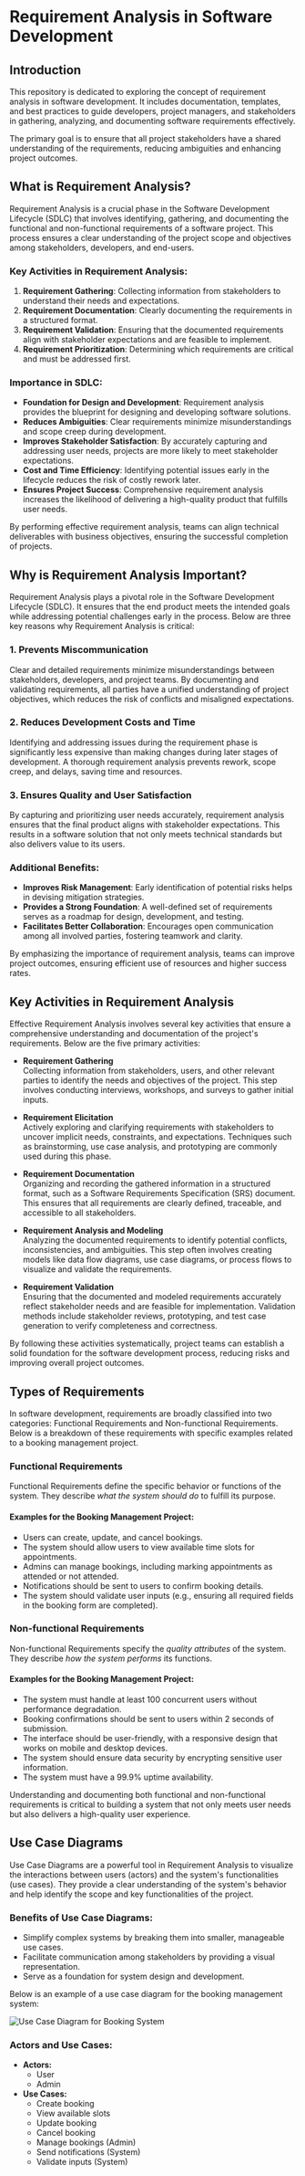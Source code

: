 # Requirement Analysis in Software Development

## Introduction

This repository is dedicated to exploring the concept of requirement analysis in software development. It includes documentation, templates, and best practices to guide developers, project managers, and stakeholders in gathering, analyzing, and documenting software requirements effectively.

The primary goal is to ensure that all project stakeholders have a shared understanding of the requirements, reducing ambiguities and enhancing project outcomes.

## What is Requirement Analysis?

Requirement Analysis is a crucial phase in the Software Development Lifecycle (SDLC) that involves identifying, gathering, and documenting the functional and non-functional requirements of a software project. This process ensures a clear understanding of the project scope and objectives among stakeholders, developers, and end-users.

### Key Activities in Requirement Analysis:
1. **Requirement Gathering**: Collecting information from stakeholders to understand their needs and expectations.
2. **Requirement Documentation**: Clearly documenting the requirements in a structured format.
3. **Requirement Validation**: Ensuring that the documented requirements align with stakeholder expectations and are feasible to implement.
4. **Requirement Prioritization**: Determining which requirements are critical and must be addressed first.

### Importance in SDLC:
- **Foundation for Design and Development**: Requirement analysis provides the blueprint for designing and developing software solutions.
- **Reduces Ambiguities**: Clear requirements minimize misunderstandings and scope creep during development.
- **Improves Stakeholder Satisfaction**: By accurately capturing and addressing user needs, projects are more likely to meet stakeholder expectations.
- **Cost and Time Efficiency**: Identifying potential issues early in the lifecycle reduces the risk of costly rework later.
- **Ensures Project Success**: Comprehensive requirement analysis increases the likelihood of delivering a high-quality product that fulfills user needs.

By performing effective requirement analysis, teams can align technical deliverables with business objectives, ensuring the successful completion of projects.

## Why is Requirement Analysis Important?

Requirement Analysis plays a pivotal role in the Software Development Lifecycle (SDLC). It ensures that the end product meets the intended goals while addressing potential challenges early in the process. Below are three key reasons why Requirement Analysis is critical:

### 1. **Prevents Miscommunication**
Clear and detailed requirements minimize misunderstandings between stakeholders, developers, and project teams. By documenting and validating requirements, all parties have a unified understanding of project objectives, which reduces the risk of conflicts and misaligned expectations.

### 2. **Reduces Development Costs and Time**
Identifying and addressing issues during the requirement phase is significantly less expensive than making changes during later stages of development. A thorough requirement analysis prevents rework, scope creep, and delays, saving time and resources.

### 3. **Ensures Quality and User Satisfaction**
By capturing and prioritizing user needs accurately, requirement analysis ensures that the final product aligns with stakeholder expectations. This results in a software solution that not only meets technical standards but also delivers value to its users.

### Additional Benefits:
- **Improves Risk Management**: Early identification of potential risks helps in devising mitigation strategies.
- **Provides a Strong Foundation**: A well-defined set of requirements serves as a roadmap for design, development, and testing.
- **Facilitates Better Collaboration**: Encourages open communication among all involved parties, fostering teamwork and clarity.

By emphasizing the importance of requirement analysis, teams can improve project outcomes, ensuring efficient use of resources and higher success rates.

## Key Activities in Requirement Analysis

Effective Requirement Analysis involves several key activities that ensure a comprehensive understanding and documentation of the project's requirements. Below are the five primary activities:

- **Requirement Gathering**  
  Collecting information from stakeholders, users, and other relevant parties to identify the needs and objectives of the project. This step involves conducting interviews, workshops, and surveys to gather initial inputs.

- **Requirement Elicitation**  
  Actively exploring and clarifying requirements with stakeholders to uncover implicit needs, constraints, and expectations. Techniques such as brainstorming, use case analysis, and prototyping are commonly used during this phase.

- **Requirement Documentation**  
  Organizing and recording the gathered information in a structured format, such as a Software Requirements Specification (SRS) document. This ensures that all requirements are clearly defined, traceable, and accessible to all stakeholders.

- **Requirement Analysis and Modeling**  
  Analyzing the documented requirements to identify potential conflicts, inconsistencies, and ambiguities. This step often involves creating models like data flow diagrams, use case diagrams, or process flows to visualize and validate the requirements.

- **Requirement Validation**  
  Ensuring that the documented and modeled requirements accurately reflect stakeholder needs and are feasible for implementation. Validation methods include stakeholder reviews, prototyping, and test case generation to verify completeness and correctness.

By following these activities systematically, project teams can establish a solid foundation for the software development process, reducing risks and improving overall project outcomes.

## Types of Requirements

In software development, requirements are broadly classified into two categories: Functional Requirements and Non-functional Requirements. Below is a breakdown of these requirements with specific examples related to a booking management project.

### Functional Requirements

Functional Requirements define the specific behavior or functions of the system. They describe *what the system should do* to fulfill its purpose.

#### Examples for the Booking Management Project:
- Users can create, update, and cancel bookings.
- The system should allow users to view available time slots for appointments.
- Admins can manage bookings, including marking appointments as attended or not attended.
- Notifications should be sent to users to confirm booking details.
- The system should validate user inputs (e.g., ensuring all required fields in the booking form are completed).

### Non-functional Requirements

Non-functional Requirements specify the *quality attributes* of the system. They describe *how the system performs* its functions.

#### Examples for the Booking Management Project:
- The system must handle at least 100 concurrent users without performance degradation.
- Booking confirmations should be sent to users within 2 seconds of submission.
- The interface should be user-friendly, with a responsive design that works on mobile and desktop devices.
- The system should ensure data security by encrypting sensitive user information.
- The system must have a 99.9% uptime availability.

Understanding and documenting both functional and non-functional requirements is critical to building a system that not only meets user needs but also delivers a high-quality user experience.

## Use Case Diagrams

Use Case Diagrams are a powerful tool in Requirement Analysis to visualize the interactions between users (actors) and the system's functionalities (use cases). They provide a clear understanding of the system's behavior and help identify the scope and key functionalities of the project.

### Benefits of Use Case Diagrams:
- Simplify complex systems by breaking them into smaller, manageable use cases.
- Facilitate communication among stakeholders by providing a visual representation.
- Serve as a foundation for system design and development.

Below is an example of a use case diagram for the booking management system:

![Use Case Diagram for Booking System](alx-booking-uc.png)

### Actors and Use Cases:
- **Actors:**
  - User
  - Admin
- **Use Cases:**
  - Create booking
  - View available slots
  - Update booking
  - Cancel booking
  - Manage bookings (Admin)
  - Send notifications (System)
  - Validate inputs (System)

